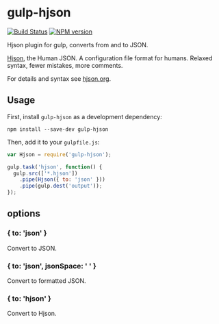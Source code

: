 # gulp-hjson

[![Build Status](https://img.shields.io/travis/hjson/gulp-hjson.svg?style=flat-square)](http://travis-ci.org/hjson/gulp-hjson)
[![NPM version](https://img.shields.io/npm/v/gulp-hjson.svg?style=flat-square)](http://www.npmjs.com/package/gulp-hjson)

Hjson plugin for gulp, converts from and to JSON.

[Hjson](http://hjson.org), the Human JSON. A configuration file format for humans. Relaxed syntax, fewer mistakes, more comments.

For details and syntax see [hjson.org](http://hjson.org).

## Usage

First, install `gulp-hjson` as a development dependency:

```shell
npm install --save-dev gulp-hjson
```

Then, add it to your `gulpfile.js`:

```javascript
var Hjson = require('gulp-hjson');

gulp.task('hjson', function() {
  gulp.src(['*.hjson'])
    .pipe(Hjson({ to: 'json' }))
    .pipe(gulp.dest('output'));
});
```

## options

### { to: 'json' }

Convert to JSON.

### { to: 'json', jsonSpace: '  ' }

Convert to formatted JSON.

### { to: 'hjson' }

Convert to Hjson.

